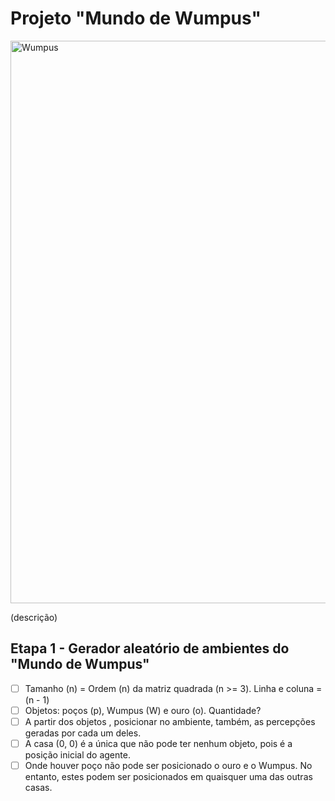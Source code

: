 # Projeto "Mundo de Wumpus"

<img src="https://cdna.artstation.com/p/assets/images/images/059/177/696/large/elijah-kuzmichov-wumpus.jpg?1675808223" alt="Wumpus" width="900">


(descrição)

## Etapa 1 - Gerador aleatório de ambientes do "Mundo de Wumpus"
- [ ] Tamanho (n) = Ordem (n) da matriz quadrada (n >= 3). Linha e coluna = (n - 1)
- [ ] Objetos: poços (p), Wumpus (W) e ouro (o). Quantidade? 
- [ ] A partir dos objetos , posicionar no ambiente, também, as percepções geradas por cada um deles.
- [ ] A casa (0, 0) é a única que não pode ter nenhum objeto, pois é a posição inicial do agente.
- [ ] Onde houver poço não pode ser posicionado o ouro e o Wumpus. No entanto, estes podem ser posicionados 
em quaisquer uma das outras casas.

